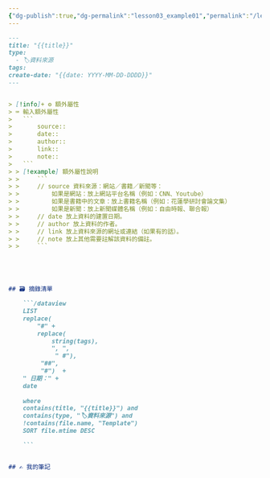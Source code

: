 ```yaml
---
{"dg-publish":true,"dg-permalink":"lesson03_example01","permalink":"/lesson03_example01/","title":"模板01：🏷️ 原始資料／資料來源","tags":["🪨自籌Obsidian工作坊"],"created":"2025-06-22T14:53:38.705+08:00","updated":"2025-06-22T16:36:58.132+08:00"}
---
```




```markdown
---
title: "{{title}}"
type:
  - 🏷️資料來源
tags: 
create-date: "{{date: YYYY-MM-DD-DDDD}}"
---


> [!info]+ ⚙️ 額外屬性
> ⌨ 輸入額外屬性
> 	```	
> 		source:: 
> 		date::
> 		author::
> 		link:: 
> 		note::
> 	```
> > [!example] 額外屬性說明
> > 	```
> > 	// source 資料來源：網站／書籍／新聞等：
> > 		如果是網站：放上網站平台名稱（例如：CNN、Youtube）
> > 		如果是書籍中的文章：放上書籍名稱（例如：花蓮學研討會論文集）
> > 		如果是新聞：放上新聞媒體名稱（例如：自由時報、聯合報）
> > 	// date 放上資料的建置日期。
> > 	// author 放上資料的作者。
> > 	// link 放上資料來源的網址或連結（如果有的話）。
> > 	// note 放上其他需要註解該資料的備註。
> > 	```





## 🗃️ 摘錄清單

	```/dataview
	LIST 
	replace(
		"#" + 
		replace(
			string(tags),
			", ", 
			 " #"), 
		 "##", 
		 "#")  +
	" 日期：" +
	date
	
	where 
	contains(title, "{{title}}") and
	contains(type, "🏷️資料來源") and
	!contains(file.name, "Template")
	SORT file.mtime DESC

	```


## ✍️ 我的筆記


```


